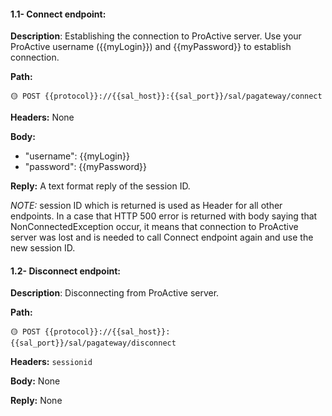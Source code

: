 #### 1.1- Connect endpoint:
**Description**: Establishing the connection to ProActive server. Use your ProActive username ({{myLogin}}) and {{myPassword}} to establish connection.

**Path:**

```url
🟡 POST {{protocol}}://{{sal_host}}:{{sal_port}}/sal/pagateway/connect
```

**Headers:** None

**Body:**

*   &quot;username&quot;: {{myLogin}}
*   &quot;password&quot;: {{myPassword}}

**Reply:** A text format reply of the session ID.

_NOTE:_ session ID which is returned is used as Header for all other endpoints.
In a case that HTTP 500 error is returned with body saying that NonConnectedException occur, it means that connection to ProActive server was lost and is needed to call Connect endpoint again and use the new session ID.

#### 1.2- Disconnect endpoint:
**Description**: Disconnecting from ProActive server.

**Path:**

```url
🟡 POST {{protocol}}://{{sal_host}}:{{sal_port}}/sal/pagateway/disconnect
```

**Headers:** `sessionid`

**Body:** None

**Reply:** None
